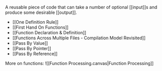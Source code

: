 A reusable piece of code that can take a number of optional [[input]]s and produce some desirable [[output]].

- [[One Definition Rule]]
- [[First Hand On Functions]]
- [[Function Declaration & Definition]]
- [[Functions Across Multiple Files - Compilation Model Revisited]]
- [[Pass By Value]]
- [[Pass By Pointer]]
- [[Pass By Reference]]

More on functions:
![[Function Processing.canvas|Function Processing]]

